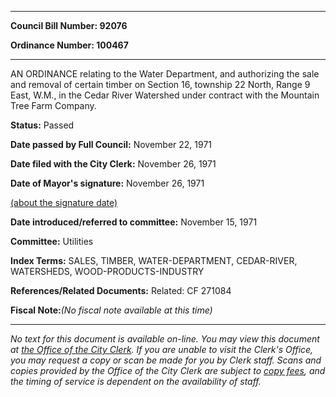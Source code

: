 

********

**Council Bill Number: 92076**
   
**Ordinance Number: 100467**
********

 AN ORDINANCE relating to the Water Department, and authorizing the sale and removal of certain timber on Section 16, township 22 North, Range 9 East, W.M., in the Cedar River Watershed under contract with the Mountain Tree Farm Company.

**Status:** Passed
   
**Date passed by Full Council:** November 22, 1971
   
**Date filed with the City Clerk:** November 26, 1971
   
**Date of Mayor's signature:** November 26, 1971
   
[(about the signature date)](/~public/approvaldate.htm)
   
   
   
**Date introduced/referred to committee:** November 15, 1971
   
**Committee:** Utilities
   
   
**Index Terms:** SALES, TIMBER, WATER-DEPARTMENT, CEDAR-RIVER, WATERSHEDS, WOOD-PRODUCTS-INDUSTRY

**References/Related Documents:** Related: CF 271084

**Fiscal Note:**_(No fiscal note available at this time)_
********

_No text for this document is available on-line. You may view this document at [the Office of the City Clerk](http://www.seattle.gov/leg/clerk/contactUs.htm). If you are unable to visit the Clerk's Office, you may request a copy or scan be made for you by Clerk staff. Scans and copies provided by the Office of the City Clerk are subject to [copy fees](http://clerk.seattle.gov/~public/clerkfees.htm), and the timing of service is dependent on the availability of staff._

